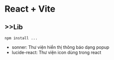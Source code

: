 # React + Vite

## >>Lib
```npm install ... ```
- sonner: Thư viện hiển thị thông báo dạng popup
- lucide-react: Thư viện icon dùng trong react
